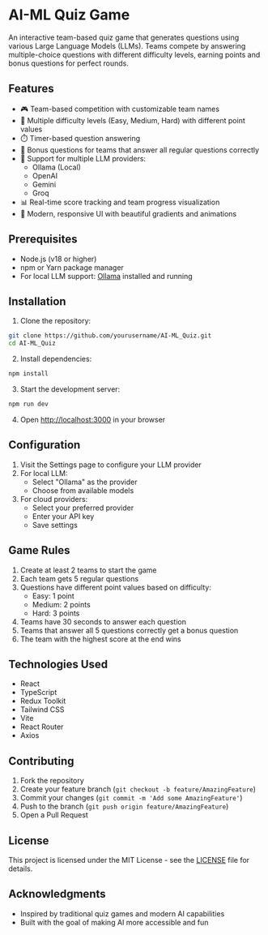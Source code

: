 # AI-ML Quiz Game

An interactive team-based quiz game that generates questions using various Large Language Models (LLMs). Teams compete by answering multiple-choice questions with different difficulty levels, earning points and bonus questions for perfect rounds.

## Features

- 🎮 Team-based competition with customizable team names
- 🎯 Multiple difficulty levels (Easy, Medium, Hard) with different point values
- ⏱️ Timer-based question answering
- 🎁 Bonus questions for teams that answer all regular questions correctly
- 🤖 Support for multiple LLM providers:
  - Ollama (Local)
  - OpenAI
  - Gemini
  - Groq
- 📊 Real-time score tracking and team progress visualization
- 🎨 Modern, responsive UI with beautiful gradients and animations

## Prerequisites

- Node.js (v18 or higher)
- npm or Yarn package manager
- For local LLM support: [Ollama](https://ollama.ai/) installed and running

## Installation

1. Clone the repository:
```bash
git clone https://github.com/yourusername/AI-ML_Quiz.git
cd AI-ML_Quiz
```

2. Install dependencies:
```bash
npm install
```

3. Start the development server:
```bash
npm run dev
```

4. Open [http://localhost:3000](http://localhost:3000) in your browser

## Configuration

1. Visit the Settings page to configure your LLM provider
2. For local LLM:
   - Select "Ollama" as the provider
   - Choose from available models
3. For cloud providers:
   - Select your preferred provider
   - Enter your API key
   - Save settings

## Game Rules

1. Create at least 2 teams to start the game
2. Each team gets 5 regular questions
3. Questions have different point values based on difficulty:
   - Easy: 1 point
   - Medium: 2 points
   - Hard: 3 points
4. Teams have 30 seconds to answer each question
5. Teams that answer all 5 questions correctly get a bonus question
6. The team with the highest score at the end wins

## Technologies Used

- React
- TypeScript
- Redux Toolkit
- Tailwind CSS
- Vite
- React Router
- Axios

## Contributing

1. Fork the repository
2. Create your feature branch (`git checkout -b feature/AmazingFeature`)
3. Commit your changes (`git commit -m 'Add some AmazingFeature'`)
4. Push to the branch (`git push origin feature/AmazingFeature`)
5. Open a Pull Request

## License

This project is licensed under the MIT License - see the [LICENSE](LICENSE) file for details.

## Acknowledgments

- Inspired by traditional quiz games and modern AI capabilities
- Built with the goal of making AI more accessible and fun 